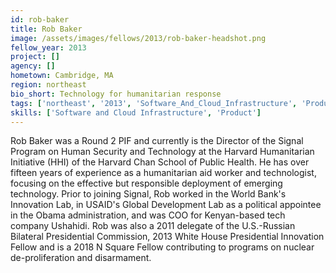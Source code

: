 ```yaml
---
id: rob-baker
title: Rob Baker
image: /assets/images/fellows/2013/rob-baker-headshot.png
fellow_year: 2013
project: []
agency: []
hometown: Cambridge, MA
region: northeast
bio_short: Technology for humanitarian response
tags: ['northeast', '2013', 'Software_And_Cloud_Infrastructure', 'Product']
skills: ['Software and Cloud Infrastructure', 'Product']
---
```


Rob Baker was a Round 2 PIF and currently is the Director of the Signal Program on Human Security and Technology at the Harvard Humanitarian Initiative (HHI) of the Harvard Chan School of Public Health. He has over fifteen years of experience as a humanitarian aid worker and technologist, focusing on the effective but responsible deployment of emerging technology. Prior to joining Signal, Rob worked in the World Bank's Innovation Lab, in USAID's Global Development Lab as a political appointee in the Obama administration, and was COO for Kenyan-based tech company Ushahidi. Rob was also a 2011 delegate of the U.S.-Russian Bilateral Presidential Commission, 2013 White House Presidential Innovation Fellow and is a 2018 N Square Fellow contributing to programs on nuclear de-proliferation and disarmament.
